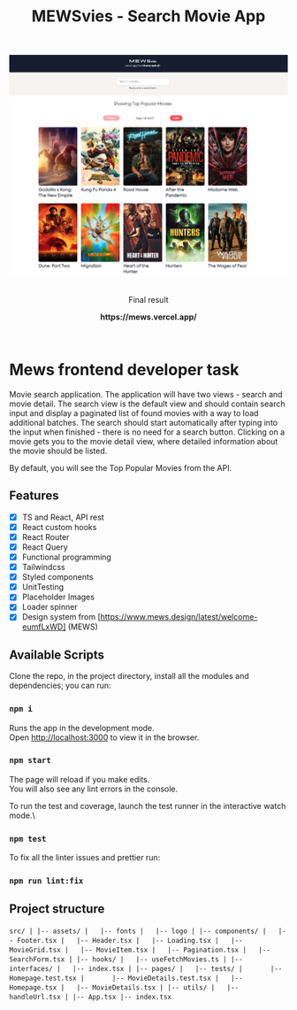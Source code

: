 <div align="center">
  <h1> MEWSvies - Search Movie App </h1>
  <br><br>
  <img src=".github/MEWSvies.png">
  <br>
  <br>
  <p> Final result </p>
  <p><strong> https://mews.vercel.app/ </strong></p>
  <br>
</div>

# Mews frontend developer task

Movie search application. The application will have two views - search and movie detail. The search view is the default view and should contain search input and display a paginated list of found movies with a way to load additional batches. The search should start automatically after typing into the input when finished - there is no need for a search button. Clicking on a movie gets you to the movie detail view, where detailed information about the movie should be listed.

By default, you will see the Top Popular Movies from the API.

## Features

-   [x] TS and React, API rest
-   [x] React custom hooks
-   [x] React Router
-   [x] React Query
-   [x] Functional programming
-   [x] Tailwindcss
-   [x] Styled components
-   [x] UnitTesting
-   [x] Placeholder Images
-   [x] Loader spinner
-   [x] Design system from [https://www.mews.design/latest/welcome-eumfLxWD] (MEWS)

## Available Scripts

Clone the repo, in the project directory, install all the modules and dependencies; you can run:

### `npm i`

Runs the app in the development mode.\
Open [http://localhost:3000](http://localhost:3000) to view it in the browser.

### `npm start`

The page will reload if you make edits.\
You will also see any lint errors in the console.

To run the test and coverage, launch the test runner in the interactive watch mode.\

### `npm test`

To fix all the linter issues and prettier run:

### `npm run lint:fix`

## Project structure

`src/
|
|-- assets/
|   |-- fonts
|   |-- logo
|
|-- components/
|   |-- Footer.tsx
|   |-- Header.tsx
|   |-- Loading.tsx
|   |-- MovieGrid.tsx
|   |-- MovieItem.tsx
|   |-- Pagination.tsx
|   |-- SearchForm.tsx
|
|-- hooks/
|   |-- useFetchMovies.ts
|
|-- interfaces/
|   |-- index.tsx
|
|-- pages/
|   |-- tests/
|       |-- Homepage.test.tsx
|       |-- MovieDetails.test.tsx
|   |-- Homepage.tsx
|   |-- MovieDetails.tsx
|
|-- utils/
|   |-- handleUrl.tsx
|
|-- App.tsx
|-- index.tsx`
